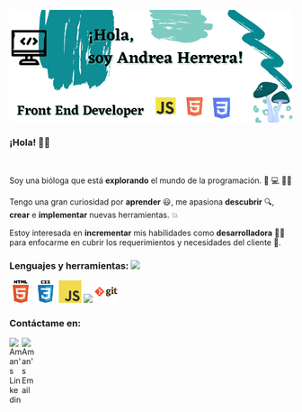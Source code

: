![This is me](https://github.com/Ands17/Ands17/blob/main/logo.png) 


### ¡Hola! 👋:smiley:


</br>


Soy una bióloga que está **explorando** el mundo de la programación. :mushroom: :computer: 👨‍💻

Tengo una gran curiosidad por **aprender** :smiley:, me apasiona **descubrir** :mag:, **crear** e **implementar** nuevas herramientas. :collision:

Estoy interesada en **incrementar** mis habilidades como **desarrolladora** 👨‍💻 para enfocarme en cubrir los requerimientos y necesidades del cliente 💼.

 ### Lenguajes y herramientas: <img src="https://media.giphy.com/media/WUlplcMpOCEmTGBtBW/giphy.gif" width="30">
 
 <code><a href = "https://developer.mozilla.org/en-US/docs/Web/Guide/HTML/HTML5"><img height="40" src="https://raw.githubusercontent.com/github/explore/80688e429a7d4ef2fca1e82350fe8e3517d3494d/topics/html/html.png"></a></code>
<code><a href = "https://developer.mozilla.org/en-US/docs/Archive/CSS3"><img height="40" src="https://raw.githubusercontent.com/github/explore/80688e429a7d4ef2fca1e82350fe8e3517d3494d/topics/css/css.png"></a></code>
<code><a href = "https://developer.mozilla.org/en-US/docs/Web/JavaScript"><img height="40" src="https://raw.githubusercontent.com/github/explore/80688e429a7d4ef2fca1e82350fe8e3517d3494d/topics/javascript/javascript.png"></a></code>
<code><a href = "https://code.visualstudio.com/"><img height="40" src="https://upload.wikimedia.org/wikipedia/commons/thumb/9/9a/Visual_Studio_Code_1.35_icon.svg/1200px-Visual_Studio_Code_1.35_icon.svg.png"></a></code>
<code><a href = "https://git-scm.com/"><img height="40" src="https://raw.githubusercontent.com/github/explore/80688e429a7d4ef2fca1e82350fe8e3517d3494d/topics/git/git.png"></a></code>

### Contáctame en:

<a href="https://www.linkedin.com/in/andrea-viridiana-herrera-414965221/">
  <img align="left" alt="Aman's Linkedin" width="22px" src="https://cdn.jsdelivr.net/npm/simple-icons@v3/icons/linkedin.svg" />
</a>


<a href="mailto:ands.he09@gmail.com">
  <img align="left" alt="Aman's Email" width="22px" src="https://cdn.jsdelivr.net/npm/simple-icons@v3/icons/gmail.svg" />
</a>

</br>


